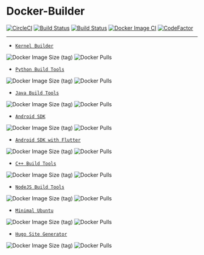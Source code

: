 # Docker-Builder

[![CircleCI](https://circleci.com/gh/crazyuploader/Docker-Builder/tree/master.svg?style=svg)](https://circleci.com/gh/crazyuploader/Docker-Builder/tree/master)
[![Build Status](https://travis-ci.com/crazyuploader/Docker-Builder.svg?branch=master)](https://travis-ci.com/crazyuploader/Docker-Builder) 
[![Build Status](https://crazyuploader.semaphoreci.com/badges/Docker-Builder.svg)](https://crazyuploader.semaphoreci.com/projects/Docker-Builder) 
[![Docker Image CI](https://github.com/crazyuploader/Docker-Builder/workflows/Docker%20Image%20CI/badge.svg)](https://github.com/crazyuploader/Docker-Builder/actions) 
[![CodeFactor](https://www.codefactor.io/repository/github/crazyuploader/docker-builder/badge/master)](https://www.codefactor.io/repository/github/crazyuploader/docker-builder/overview/master)

---

- [`Kernel Builder`](kernel_build/Dockerfile)

![Docker Image Size (tag)](https://img.shields.io/docker/image-size/crazyuploader/kernel_build/latest) 
![Docker Pulls](https://img.shields.io/docker/pulls/crazyuploader/kernel_build)

- [`Python Build Tools`](python_build_tools/Dockerfile) 

![Docker Image Size (tag)](https://img.shields.io/docker/image-size/crazyuploader/python_build_tools/latest) 
![Docker Pulls](https://img.shields.io/docker/pulls/crazyuploader/python_build_tools)

- [`Java Build Tools`](java_build_tools/Dockerfile)

![Docker Image Size (tag)](https://img.shields.io/docker/image-size/crazyuploader/java_build_tools/latest) 
![Docker Pulls](https://img.shields.io/docker/pulls/crazyuploader/java_build_tools)

- [`Android SDK`](android_sdk/Dockerfile)

![Docker Image Size (tag)](https://img.shields.io/docker/image-size/crazyuploader/android_sdk/latest) 
![Docker Pulls](https://img.shields.io/docker/pulls/crazyuploader/android_sdk)

- [`Android SDK with Flutter`](android_sdk_flutter/Dockerfile)

![Docker Image Size (tag)](https://img.shields.io/docker/image-size/crazyuploader/android_sdk_flutter/latest) 
![Docker Pulls](https://img.shields.io/docker/pulls/crazyuploader/android_sdk_flutter)

- [`C++ Build Tools`](cpp_build_tools/Dockerfile)

![Docker Image Size (tag)](https://img.shields.io/docker/image-size/crazyuploader/cpp_build_tools/latest) 
![Docker Pulls](https://img.shields.io/docker/pulls/crazyuploader/cpp_build_tools)

- [`NodeJS Build Tools`](node_build_tools/Dockerfile)

![Docker Image Size (tag)](https://img.shields.io/docker/image-size/crazyuploader/node_build_tools/latest) 
![Docker Pulls](https://img.shields.io/docker/pulls/crazyuploader/node_build_tools)

- [`Minimal Ubuntu`](minimal_ubuntu/Dockerfile)

![Docker Image Size (tag)](https://img.shields.io/docker/image-size/crazyuploader/minimal_ubuntu/latest) 
![Docker Pulls](https://img.shields.io/docker/pulls/crazyuploader/minimal_ubuntu)

- [`Hugo Site Generator`](minimal_ubuntu/Dockerfile)

![Docker Image Size (tag)](https://img.shields.io/docker/image-size/crazyuploader/hugo/latest) 
![Docker Pulls](https://img.shields.io/docker/pulls/crazyuploader/hugo)
